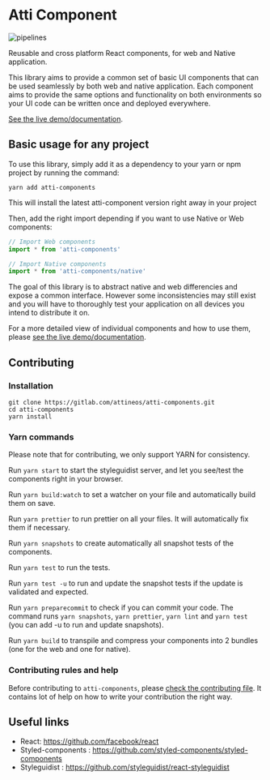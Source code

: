 # Atti Component

![pipelines](https://gitlab.com/attineos/atti-components/badges/develop/build.svg)

Reusable and cross platform React components, for web and Native application.

This library aims to provide a common set of basic UI components that can be used seamlessly by both web and native application.
Each component aims to provide the same options and functionality on both environments so your UI code can be written once and deployed everywhere.

[See the live demo/documentation](https://atti-components.netlify.com/).

## Basic usage for any project

To use this library, simply add it as a dependency to your yarn or npm project by running the command:

```
yarn add atti-components
```

This will install the latest atti-component version right away in your project

Then, add the right import depending if you want to use Native or Web components:

```js
// Import Web components
import * from 'atti-components'

// Import Native components
import * from 'atti-components/native'
```

The goal of this library is to abstract native and web differencies and expose a common interface. 
However some inconsistencies may still exist and you will have to thoroughly test your application on all devices you intend to distribute it on.

For a more detailed view of individual components and how to use them, please [see the live demo/documentation](https://atti-components.netlify.com/).

## Contributing

### Installation

```
git clone https://gitlab.com/attineos/atti-components.git
cd atti-components
yarn install
```

### Yarn commands

Please note that for contributing, we only support YARN for consistency.

Run `yarn start` to start the styleguidist server, and let you see/test the components right in your browser.

Run `yarn build:watch` to set a watcher on your file and automatically build them on save.

Run `yarn prettier` to run prettier on all your files. It will automatically fix them if necessary.

Run `yarn snapshots` to create automatically all snapshot tests of the components.

Run `yarn test` to run the tests.

Run `yarn test -u` to run and update the snapshot tests if the update is validated and expected.

Run `yarn preparecommit` to check if you can commit your code. The command runs `yarn snapshots`, `yarn prettier`, `yarn lint` and `yarn test` (you can add -u to run and update snapshots).

Run `yarn build` to transpile and compress your components into 2 bundles (one for the web and one for native).


### Contributing rules and help

Before contributing to `atti-components`, please [check the contributing file](CONTRIBUTING.md). It contains lot of help on how to write your contribution the right way.

## Useful links

* React: https://github.com/facebook/react
* Styled-components : https://github.com/styled-components/styled-components
* Styleguidist : https://github.com/styleguidist/react-styleguidist
